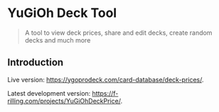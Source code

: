 # YuGiOh Deck Tool

> A tool to view deck prices, share and edit decks, create random decks and much more

## Introduction

Live version: <https://ygoprodeck.com/card-database/deck-prices/>.

Latest development version: <https://f-rilling.com/projects/YuGiOhDeckPrice/>.
